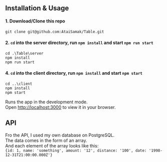 ## Installation & Usage

#### 1. Download/Clone this repo

```
git clone git@github.com:AtaiSamak/Table.git
```

#### 2. `cd` into the server directory, run `npm install` and start `npm run start`

```
cd .\Table\server
npm install
npm run start
```

#### 4. `cd` into the client directory, run `npm install` and start `npm start`

```
cd ..\client
npm install
npm start
```

Runs the app in the development mode.\
Open [http://localhost:3000](http://localhost:3000) to view it in your browser.

## API

Fro the API, I used my own database on PostgreSQL.<br>
The data comes in the form of an array.<br>
And each element of the array looks like this:<br>
`{id: 1, name: 'something', amount: '12', distance: '100', date: '1998-12-31T21:00:00.000Z'}`

